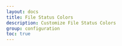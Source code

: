 ```yaml
---
layout: docs
title: File Status Colors
description: Customize File Status Colors
group: configuration
toc: true
---
```

